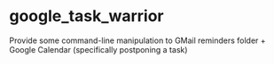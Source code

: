 google_task_warrior
===================

Provide some command-line manipulation to GMail reminders folder + Google Calendar (specifically postponing a task)
